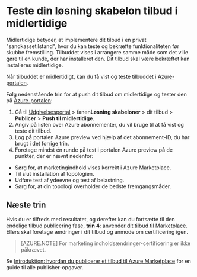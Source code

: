 <properties
   pageTitle="Test din løsning skabelon tilbud på Marketplace | Microsoft Azure"
   description="Forstå, hvordan du kan teste din løsning skabelon tilbud på Azure Marketplace."
   services="marketplace-publishing"
   documentationCenter=""
   authors="HannibalSII"
   manager="hascipio"
   editor=""/>

<tags
   ms.service="marketplace"
   ms.devlang="na"
   ms.topic="article"
   ms.tgt_pltfrm="na"
   ms.workload="na"
   ms.date="12/04/2015"
   ms.author="hascipio; v-divte" />

# <a name="test-your-solution-template-offer-in-staging"></a>Teste din løsning skabelon tilbud i midlertidige
Midlertidige betyder, at implementere dit tilbud i en privat "sandkassetilstand", hvor du kan teste og bekræfte funktionaliteten før skubbe fremstilling. Tilbuddet vises i arrangere samme måde som det ville gøre til en kunde, der har installeret den. Dit tilbud skal være bekræftet kan installeres midlertidige.

Når tilbuddet er midlertidigt, kan du få vist og teste tilbuddet i [Azure-portalen](https://portal.azure.com/).

Følg nedenstående trin for at push dit tilbud om midlertidige og tester den på [Azure-portalen](https://portal.azure.com/):

1.  Gå til [Udgivelsesportal](https://publish.windowsazure.com) > fanen**Løsning skabeloner** > dit tilbud > **Publicer** > **Push til midlertidige**.
2.  Angiv på listen over Azure abonnementer, du vil bruge til at få vist og teste dit tilbud.
3.  Log på portalen Azure preview ved hjælp af det abonnement-ID, du har brugt i det forrige trin.
4.  Foretage mindst én runde på test i portalen Azure preview på de punkter, der er nævnt nedenfor:
  - Sørg for, at marketingindhold vises korrekt i Azure Marketplace.
  - Til slut installation af topologien.
  - Udføre test af ydeevne og test af belastning.
  - Sørg for, at din topologi overholder de bedste fremgangsmåder.

## <a name="next-steps"></a>Næste trin
Hvis du er tilfreds med resultatet, og derefter kan du fortsætte til den endelige tilbud publicering fase, **trin 4**: [anvender dit tilbud til Marketplace](marketplace-publishing-push-to-production.md). Ellers skal foretage ændringer i dit tilbud og anmode om certificering igen.

> [AZURE.NOTE] For marketing indholdsændringer-certificering er ikke påkrævet.

Se [Introduktion: hvordan du publicerer et tilbud til Azure Marketplace](marketplace-publishing-getting-started.md) for en guide til alle publisher-opgaver.

